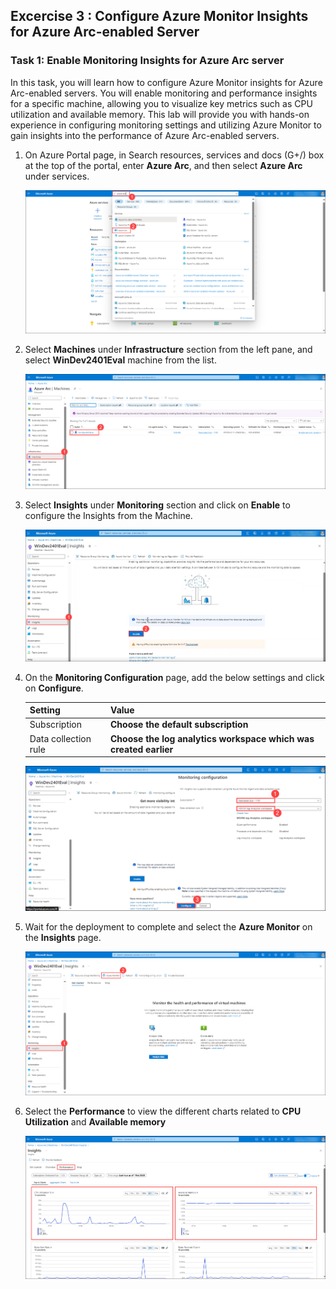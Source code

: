 ## Excercise 3 : Configure Azure Monitor Insights for Azure Arc-enabled Server

### Task 1: Enable Monitoring Insights for Azure Arc server

In this task, you will learn how to configure Azure Monitor insights for Azure Arc-enabled servers. You will enable monitoring and performance insights for a specific machine, allowing you to visualize key metrics such as CPU utilization and available memory. This lab will provide you with hands-on experience in configuring monitoring settings and utilizing Azure Monitor to gain insights into the performance of Azure Arc-enabled servers.

1. On Azure Portal page, in Search resources, services and docs (G+/) box at the top of the portal, enter **Azure Arc**, and then select **Azure Arc** under services.

   ![](../Images/loganalytics-6.png)

1. Select **Machines** under **Infrastructure** section from the left pane, and select **WinDev2401Eval** machine from the list.

   ![](../Images/monitoring-1.png)

1. Select **Insights** under **Monitoring** section and click on **Enable** to configure the Insights from the Machine.

   ![](../Images/monitoring-2.png)

1. On the **Monitoring Configuration** page, add the below settings and click on **Configure**.

      | Setting | Value|
      |----------|--------|
      | Subscription | **Choose the default subscription** |
      | Data collection rule | **Choose the log analytics workspace which was created earlier**|

   ![](../Images/monitoring-3.png)

1. Wait for the deployment to complete and select the **Azure Monitor** on the **Insights** page.

   ![](../Images/monitoring-4.png)

1. Select the **Performance** to view the different charts related to **CPU Utilization** and **Available memory**

   ![](../Images/monitoring-5.png)
